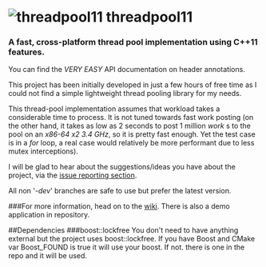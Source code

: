 ![threadpool11](https://raw2.github.com/metherealone/threadpool11/misc/img/logo.png)
threadpool11
==========

### A fast, cross-platform thread pool implementation using C++11 features.

You can find the *VERY EASY* API documentation on header annotations.

This project has been initially developed in just a few hours of free time as I could not find a simple lightweight thread pooling library for my needs.

This thread-pool implementation assumes that workload takes a considerable time to process. It is not tuned towards fast work posting (on the other hand, it takes as low as 2 seconds to post 1 million _work_ s to the pool on an _x86-64 x2 3.4 GHz_, so it is pretty fast enough. Yet the test case is in a _for_ loop, a real case would relatively be more performant due to less mutex interceptions).

I will be glad to hear about the suggestions/ideas you have about the project, via the [issue reporting section](https://github.com/tghosgor/threadpool11/issues).

All non '_-dev_' branches are safe to use but prefer the latest version.

###For more information, head on to the [wiki](https://github.com/tghosgor/threadpool11/wiki/). There is also a demo application in repository.

##Dependencies
###boost::lockfree
You don't need to have anything external but the project uses boost::lockfree. If you have Boost and CMake var Boost\_FOUND is true it will use your boost. If not. there is one in the repo and it will be used.
